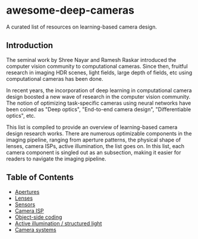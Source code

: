 # awesome-deep-cameras

A curated list of resources on learning-based camera design. 

## Introduction

The seminal work by Shree Nayar and Ramesh Raskar introduced the computer vision community to computational cameras. Since then, fruitful research in imaging HDR scenes, light fields, large depth of fields, etc using computational cameras has been done. 
   
In recent years, the incorporation of deep learning in computational camera design boosted a new wave of research in the computer vision community. The notion of optimizing task-specific cameras using neural networks have been coined as "Deep optics", "End-to-end camera design", "Differentiable optics", etc. 
   
This list is compiled to provide an overview of learning-based camera design research works. There are numerous optimizable components in the imaging pipeline, ranging from aperture patterns, the physical shape of lenses, camera ISPs, active illumination, the list goes on. In this list, each camera component is singled out as an subsection, making it easier for readers to navigate the imaging pipeline.

## Table of Contents
- [Apertures]()
- [Lenses]()
- [Sensors]()
- [Camera ISP]()
- [Object-side coding]()
- [Active illumination / structured light]()
- [Camera systems]()